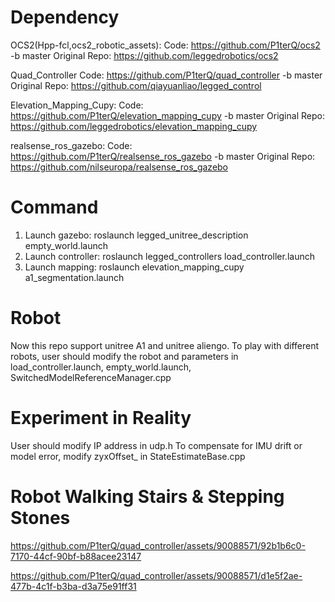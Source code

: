 # Dependency
OCS2(Hpp-fcl,ocs2_robotic_assets): 
Code: https://github.com/P1terQ/ocs2 -b master
Original Repo: https://github.com/leggedrobotics/ocs2

Quad_Controller
Code: https://github.com/P1terQ/quad_controller -b master
Original Repo: https://github.com/qiayuanliao/legged_control

Elevation_Mapping_Cupy: 
Code: https://github.com/P1terQ/elevation_mapping_cupy -b master
Original Repo: https://github.com/leggedrobotics/elevation_mapping_cupy

realsense_ros_gazebo:
Code: https://github.com/P1terQ/realsense_ros_gazebo -b master
Original Repo: https://github.com/nilseuropa/realsense_ros_gazebo


# Command
1. Launch gazebo: roslaunch legged_unitree_description empty_world.launch
2. Launch controller: roslaunch legged_controllers load_controller.launch
3. Launch mapping: roslaunch elevation_mapping_cupy a1_segmentation.launch

# Robot
Now this repo support unitree A1 and unitree aliengo. To play with different robots, user should modify the robot and parameters in load_controller.launch,  empty_world.launch, SwitchedModelReferenceManager.cpp

# Experiment in Reality
User should modify IP address in udp.h
To compensate for IMU drift or model error, modify zyxOffset_ in StateEstimateBase.cpp

# Robot Walking Stairs & Stepping Stones
https://github.com/P1terQ/quad_controller/assets/90088571/92b1b6c0-7170-44cf-90bf-b88acee23147

https://github.com/P1terQ/quad_controller/assets/90088571/d1e5f2ae-477b-4c1f-b3ba-d3a75e91ff31

